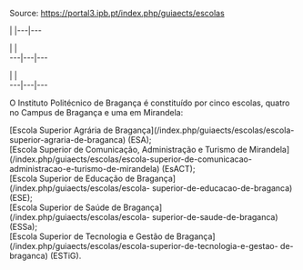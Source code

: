 Source: https://portal3.ipb.pt/index.php/guiaects/escolas

| |---|---  
  
| |   
---|---|---  
  
| |   
---|---|---  
  
  

O Instituto Politécnico de Bragança é constituído por cinco escolas, quatro no
Campus de Bragança e uma em Mirandela:

[Escola Superior Agrária de Bragança](/index.php/guiaects/escolas/escola-
superior-agraria-de-braganca) (ESA);  
[Escola Superior de Comunicação, Administração e Turismo de
Mirandela](/index.php/guiaects/escolas/escola-superior-de-comunicacao-
administracao-e-turismo-de-mirandela) (EsACT);  
[Escola Superior de Educação de Bragança](/index.php/guiaects/escolas/escola-
superior-de-educacao-de-braganca) (ESE);  
[Escola Superior de Saúde de Bragança](/index.php/guiaects/escolas/escola-
superior-de-saude-de-braganca) (ESSa);  
[Escola Superior de Tecnologia e Gestão de
Bragança](/index.php/guiaects/escolas/escola-superior-de-tecnologia-e-gestao-
de-braganca) (ESTiG).  
  
